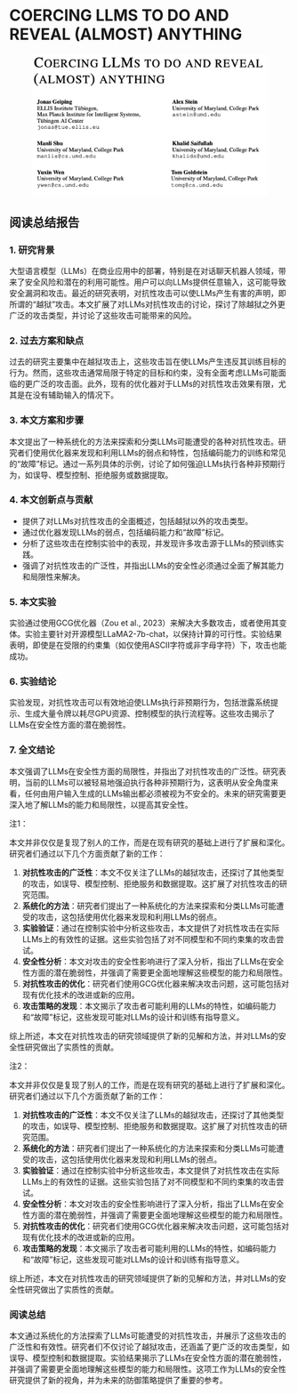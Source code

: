 # COERCING LLMS TO DO AND REVEAL (ALMOST) ANYTHING

<figure><img src="../.gitbook/assets/image (3) (1) (1) (1) (1) (1) (1) (1) (1) (1) (1) (1) (1) (1) (1) (1) (1) (1) (1) (1) (1) (1) (1) (1) (1) (1) (1) (1) (1).png" alt=""><figcaption></figcaption></figure>

## 阅读总结报告

### 1. 研究背景

大型语言模型（LLMs）在商业应用中的部署，特别是在对话聊天机器人领域，带来了安全风险和潜在的利用可能性。用户可以向LLMs提供任意输入，这可能导致安全漏洞和攻击。最近的研究表明，对抗性攻击可以使LLMs产生有害的声明，即所谓的“越狱”攻击。本文扩展了对LLMs对抗性攻击的讨论，探讨了除越狱之外更广泛的攻击类型，并讨论了这些攻击可能带来的风险。

### 2. 过去方案和缺点

过去的研究主要集中在越狱攻击上，这些攻击旨在使LLMs产生违反其训练目标的行为。然而，这些攻击通常局限于特定的目标和约束，没有全面考虑LLMs可能面临的更广泛的攻击面。此外，现有的优化器对于LLMs的对抗性攻击效果有限，尤其是在没有辅助输入的情况下。

### 3. 本文方案和步骤

本文提出了一种系统化的方法来探索和分类LLMs可能遭受的各种对抗性攻击。研究者们使用优化器来发现和利用LLMs的弱点和特性，包括编码能力的训练和常见的“故障”标记。通过一系列具体的示例，讨论了如何强迫LLMs执行各种非预期行为，如误导、模型控制、拒绝服务或数据提取。

### 4. 本文创新点与贡献

* 提供了对LLMs对抗性攻击的全面概述，包括越狱以外的攻击类型。
* 通过优化器发现LLMs的弱点，包括编码能力和“故障”标记。
* 分析了这些攻击在控制实验中的表现，并发现许多攻击源于LLMs的预训练实践。
* 强调了对抗性攻击的广泛性，并指出LLMs的安全性必须通过全面了解其能力和局限性来解决。

### 5. 本文实验

实验通过使用GCG优化器（Zou et al., 2023）来解决大多数攻击，或者使用其变体。实验主要针对开源模型LLaMA2-7b-chat，以保持计算的可行性。实验结果表明，即使是在受限的约束集（如仅使用ASCII字符或非字母字符）下，攻击也能成功。

### 6. 实验结论

实验发现，对抗性攻击可以有效地迫使LLMs执行非预期行为，包括泄露系统提示、生成大量令牌以耗尽GPU资源、控制模型的执行流程等。这些攻击揭示了LLMs在安全性方面的潜在脆弱性。

### 7. 全文结论

本文强调了LLMs在安全性方面的局限性，并指出了对抗性攻击的广泛性。研究表明，当前的LLMs可以被轻易地强迫执行各种非预期行为，这表明从安全角度来看，任何由用户输入生成的LLMs输出都必须被视为不安全的。未来的研究需要更深入地了解LLMs的能力和局限性，以提高其安全性。



注1：

本文并非仅仅是复现了别人的工作，而是在现有研究的基础上进行了扩展和深化。研究者们通过以下几个方面贡献了新的工作：

1. **对抗性攻击的广泛性**：本文不仅关注了LLMs的越狱攻击，还探讨了其他类型的攻击，如误导、模型控制、拒绝服务和数据提取。这扩展了对抗性攻击的研究范围。
2. **系统化的方法**：研究者们提出了一种系统化的方法来探索和分类LLMs可能遭受的攻击，这包括使用优化器来发现和利用LLMs的弱点。
3. **实验验证**：通过在控制实验中分析这些攻击，本文提供了对抗性攻击在实际LLMs上的有效性的证据。这些实验包括了对不同模型和不同约束集的攻击尝试。
4. **安全性分析**：本文对攻击的安全性影响进行了深入分析，指出了LLMs在安全性方面的潜在脆弱性，并强调了需要更全面地理解这些模型的能力和局限性。
5. **对抗性攻击的优化**：研究者们使用GCG优化器来解决攻击问题，这可能包括对现有优化技术的改进或新的应用。
6. **攻击策略的发现**：本文揭示了攻击者可能利用的LLMs的特性，如编码能力和“故障”标记，这些发现可能对LLMs的设计和训练有指导意义。

综上所述，本文在对抗性攻击的研究领域提供了新的见解和方法，并对LLMs的安全性研究做出了实质性的贡献。



注2：

本文并非仅仅是复现了别人的工作，而是在现有研究的基础上进行了扩展和深化。研究者们通过以下几个方面贡献了新的工作：

1. **对抗性攻击的广泛性**：本文不仅关注了LLMs的越狱攻击，还探讨了其他类型的攻击，如误导、模型控制、拒绝服务和数据提取。这扩展了对抗性攻击的研究范围。
2. **系统化的方法**：研究者们提出了一种系统化的方法来探索和分类LLMs可能遭受的攻击，这包括使用优化器来发现和利用LLMs的弱点。
3. **实验验证**：通过在控制实验中分析这些攻击，本文提供了对抗性攻击在实际LLMs上的有效性的证据。这些实验包括了对不同模型和不同约束集的攻击尝试。
4. **安全性分析**：本文对攻击的安全性影响进行了深入分析，指出了LLMs在安全性方面的潜在脆弱性，并强调了需要更全面地理解这些模型的能力和局限性。
5. **对抗性攻击的优化**：研究者们使用GCG优化器来解决攻击问题，这可能包括对现有优化技术的改进或新的应用。
6. **攻击策略的发现**：本文揭示了攻击者可能利用的LLMs的特性，如编码能力和“故障”标记，这些发现可能对LLMs的设计和训练有指导意义。

综上所述，本文在对抗性攻击的研究领域提供了新的见解和方法，并对LLMs的安全性研究做出了实质性的贡献。



### 阅读总结

本文通过系统化的方法探索了LLMs可能遭受的对抗性攻击，并展示了这些攻击的广泛性和有效性。研究者们不仅讨论了越狱攻击，还涵盖了更广泛的攻击类型，如误导、模型控制和数据提取。实验结果揭示了LLMs在安全性方面的潜在脆弱性，并强调了需要更全面地理解这些模型的能力和局限性。这项工作为LLMs的安全性研究提供了新的视角，并为未来的防御策略提供了重要的参考。
